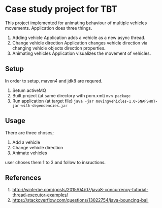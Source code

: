# Case study project for TBT

This project implemented for animating behaviour of multiple vehicles movements.
Application does three things.

 1. Adding vehicle
    Application adds a vehicle as a new async thread.
 2. Change vehicle direction
    Application changes vehicle direction via changing vehicle objects direction properties.
 3. Animating vehicles
    Application visualizes the movement of vehicles.

## Setup

In order to setup, maven4 and jdk8 are requred.

 1. Setum activeMQ
 2. Built project (at same directory with pom.xml)
    `mvn package`
 3. Run application (at target file)
    `java -jar movingvehicles-1.0-SNAPSHOT-jar-with-dependencies.jar`    
 

## Usage
There are three choses;

 1. Add a vehicle
 2. Change vehicle direction
 3. Animate vehicles

user choses them 1 to 3 and follow to insructions.

## References

 1. http://winterbe.com/posts/2015/04/07/java8-concurrency-tutorial-thread-executor-examples/
 2. https://stackoverflow.com/questions/13022754/java-bouncing-ball




